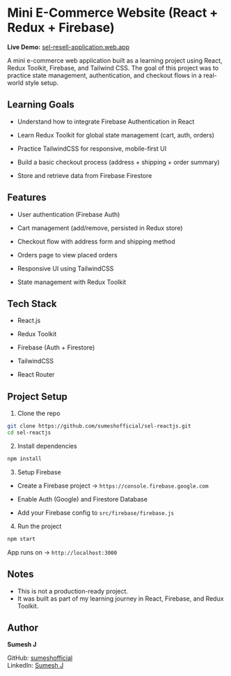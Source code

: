 # Mini E-Commerce Website (React + Redux + Firebase)

**Live Demo:** [sel-resell-application.web.app](https://sel-resell-application.web.app/)

A mini e-commerce web application built as a learning project using React, Redux Toolkit, Firebase, and Tailwind CSS.
The goal of this project was to practice state management, authentication, and checkout flows in a real-world style setup.

## Learning Goals

 - Understand how to integrate Firebase Authentication in React

 - Learn Redux Toolkit for global state management (cart, auth, orders)

 - Practice TailwindCSS for responsive, mobile-first UI

 - Build a basic checkout process (address + shipping + order summary)

 - Store and retrieve data from Firebase Firestore

## Features

 - User authentication (Firebase Auth)

 - Cart management (add/remove, persisted in Redux store)

 - Checkout flow with address form and shipping method

 - Orders page to view placed orders

 - Responsive UI using TailwindCSS

 - State management with Redux Toolkit

## Tech Stack

 - React.js

 - Redux Toolkit

 - Firebase (Auth + Firestore)

 - TailwindCSS

 - React Router

## Project Setup

1. Clone the repo

```bash
git clone https://github.com/sumeshofficial/sel-reactjs.git
cd sel-reactjs
```

2. Install dependencies

```bash
npm install
```

3. Setup Firebase

 - Create a Firebase project → `https://console.firebase.google.com`

 - Enable Auth (Google) and Firestore Database

 - Add your Firebase config to `src/firebase/firebase.js`

4. Run the project

```bash
npm start
```

App runs on → `http://localhost:3000`

## Notes

 - This is not a production-ready project.
 - It was built as part of my learning journey in React, Firebase, and Redux Toolkit.

## Author

**Sumesh J**

GitHub: [sumeshofficial](https://github.com/sumeshofficial)  
LinkedIn: [Sumesh J](https://www.linkedin.com/in/sumesh-j-2a6793359/)